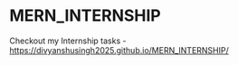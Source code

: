 # MERN_INTERNSHIP 
Checkout my Internship tasks - https://divyanshusingh2025.github.io/MERN_INTERNSHIP/
